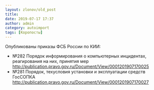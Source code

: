 ```yaml
---
layout: zlonov/old_post
title: 
date: 2019-07-17 17:37
author: admin
category: autoimport
tags: [Коропосты]
---
```


Опубликованы приказы ФСБ России по КИИ:



<ul><li>№282 Порядок информирования о компьютерных инцидентах, реагирования на них, принятия мер <a href="http://publication.pravo.gov.ru/Document/View/0001201907170025">http://publication.pravo.gov.ru/Document/View/0001201907170025</a></li><li>№281 Порядок, техусловия установки и эксплуатации средств ГосСОПКА <a href="http://publication.pravo.gov.ru/Document/View/0001201907170027">http://publication.pravo.gov.ru/Document/View/0001201907170027</a></li></ul>

